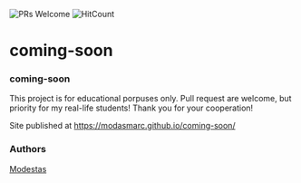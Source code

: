 ![PRs Welcome](https://img.shields.io/badge/PRs-welcome-brightgreen.svg)
![HitCount](http://hits.dwyl.io/front-end-by-rimantas/11-a-grupe-coming-soon.svg)

# coming-soon
### coming-soon

This project is for educational porpuses only. Pull request are welcome, but priority for my real-life students! Thank you for your cooperation!

Site published at https://modasmarc.github.io/coming-soon/

### Authors
[Modestas](https://github.com/modasmarc)